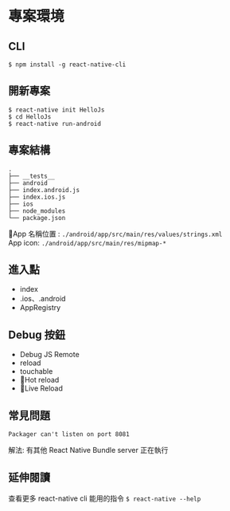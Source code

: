 # 專案環境

## CLI

`$ npm install -g react-native-cli`

## 開新專案

```
$ react-native init HelloJs
$ cd HelloJs
$ react-native run-android
```

## 專案結構
```
.
├── __tests__
├── android
├── index.android.js
├── index.ios.js
├── ios
├── node_modules
└── package.json
```

App 名稱位置 : `./android/app/src/main/res/values/strings.xml`  
App icon: `./android/app/src/main/res/mipmap-*`

## 進入點
- index
- .ios、.android
- AppRegistry

## Debug 按鈕
- Debug JS Remote
- reload
- touchable
- Hot reload
- Live Reload

## 常見問題

```
Packager can't listen on port 8081
```
解法: 有其他 React Native Bundle server 正在執行

## 延伸閱讀
查看更多 react-native cli 能用的指令
`$ react-native --help`
